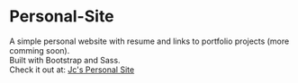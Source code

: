 # Personal-Site
A simple personal website with resume and links to portfolio projects (more comming soon).<br>
Built with Bootstrap and Sass. <br>
Check it out at: <a href="https://jayseecode.github.io/Personal-Site/"> Jc's Personal Site <a/>
